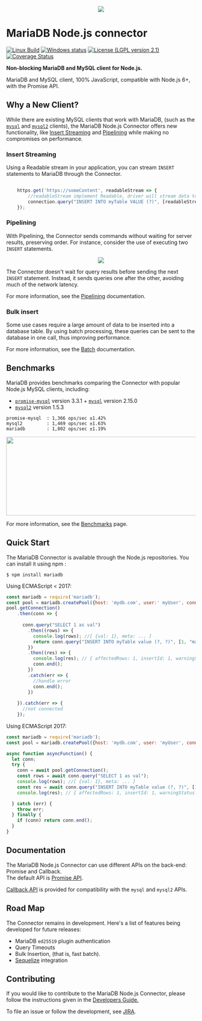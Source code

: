 <p align="center">
  <a href="http://mariadb.com/">
    <img src="https://mariadb.com/kb/static/images/logo-2018-black.png">
  </a>
</p>

# MariaDB Node.js connector

[![Linux Build](https://travis-ci.org/MariaDB/mariadb-connector-nodejs.svg?branch=master)](https://travis-ci.org/MariaDB/mariadb-connector-nodejs)
[![Windows status](https://ci.appveyor.com/api/projects/status/bcg7yy4iy9viq08t/branch/master?svg=true)](https://ci.appveyor.com/project/rusher/mariadb-connector-nodejs)
[![License (LGPL version 2.1)](https://img.shields.io/badge/license-GNU%20LGPL%20version%202.1-green.svg?style=flat-square)](http://opensource.org/licenses/LGPL-2.1)
[![Coverage Status](https://coveralls.io/repos/github/MariaDB/mariadb-connector-nodejs/badge.svg?branch=master)](https://coveralls.io/github/MariaDB/mariadb-connector-nodejs?branch=master)

**Non-blocking MariaDB and MySQL client for Node.js.**

MariaDB and MySQL client, 100% JavaScript, compatible with Node.js 6+, with the Promise API.

## Why a New Client?

While there are existing MySQL clients that work with MariaDB, (such as the [`mysql`](https://www.npmjs.com/package/mysql) and [`mysql2`](https://www.npmjs.com/package/mysql2) clients), the MariaDB Node.js Connector offers new functionality, like [Insert Streaming](#insert-streaming) and [Pipelining](#pipelining) while making no compromises on performance.

### Insert Streaming 

Using a Readable stream in your application, you can stream `INSERT` statements to MariaDB through the Connector.

```javascript
    
    https.get('https://someContent', readableStream => {
        //readableStream implement Readable, driver will stream data to database 
        connection.query("INSERT INTO myTable VALUE (?)", [readableStream]);
    });
```
 
### Pipelining

With Pipelining, the Connector sends commands without waiting for server results, preserving order.  For instance, consider the use of executing two `INSERT`  statements.

<p align="center">
    <img src="./documentation/misc/pip.png">
</p>

The Connector doesn't wait for query results before sending the next `INSERT` statement. Instead, it sends queries one after the other, avoiding much of the network latency.

For more information, see the [Pipelining](/documentation/pipelining.md) documentation.
 
### Bulk insert

Some use cases require a large amount of data to be inserted into a database table. By using batch processing, these queries can be sent to the database in one call, thus improving performance.

For more information, see the [Batch](/documentation/batch.md) documentation.


## Benchmarks

MariaDB provides benchmarks comparing the Connector with popular Node.js MySQL clients, including: 

* [`promise-mysql`](https://www.npmjs.com/package/promise-mysql) version 3.3.1 + [`mysql`](https://www.npmjs.com/package/mysql) version 2.15.0 
* [`mysql2`](https://www.npmjs.com/package/mysql2) version 1.5.3

```
promise-mysql  : 1,366 ops/sec ±1.42%
mysql2         : 1,469 ops/sec ±1.63%
mariadb        : 1,802 ops/sec ±1.19%
```

<img src="./documentation/misc/bench.png" width="559" height="209"/>

For more information, see the [Benchmarks](/documentation/benchmarks.md) page.

## Quick Start

The MariaDB Connector is available through the Node.js repositories.  You can install it using npm :

```
$ npm install mariadb
```

Using ECMAScript < 2017:

```js
const mariadb = require('mariadb');
const pool = mariadb.createPool({host: 'mydb.com', user:' myUser', connectionLimit: 5});
pool.getConnection()
    .then(conn => {
    
      conn.query("SELECT 1 as val")
        .then((rows) => {
          console.log(rows); //[ {val: 1}, meta: ... ]
          return conn.query("INSERT INTO myTable value (?, ?)", [1, "mariadb"]);
        })
        .then((res) => {
          console.log(res); // { affectedRows: 1, insertId: 1, warningStatus: 0 }
          conn.end();
        })
        .catch(err => {
          //handle error
          conn.end();
        })
        
    }).catch(err => {
      //not connected
    });
```

Using ECMAScript 2017:

```js
const mariadb = require('mariadb');
const pool = mariadb.createPool({host: 'mydb.com', user: 'myUser', connectionLimit: 5});

async function asyncFunction() {
  let conn;
  try {
	conn = await pool.getConnection();
	const rows = await conn.query("SELECT 1 as val");
	console.log(rows); //[ {val: 1}, meta: ... ]
	const res = await conn.query("INSERT INTO myTable value (?, ?)", [1, "mariadb"]);
	console.log(res); // { affectedRows: 1, insertId: 1, warningStatus: 0 }

  } catch (err) {
	throw err;
  } finally {
	if (conn) return conn.end();
  }
}
```

## Documentation

The MariaDB Node.js Connector can use different APIs on the back-end: Promise and Callback.  
The default API is [Promise API](https://github.com/MariaDB/mariadb-connector-nodejs/blob/master/documentation/promise-api.md).  

[Callback API](https://github.com/MariaDB/mariadb-connector-nodejs/blob/master/documentation/callback-api.md) is provided for compatibility with the `mysql` and `mysql2` APIs.
  
## Road Map 

The Connector remains in development.  Here's a list of features being developed for future releases:

* MariaDB `ed25519` plugin authentication
* Query Timeouts
* Bulk Insertion, (that is, fast batch).
* [Sequelize](https://github.com/sequelize/sequelize) integration  


## Contributing 

If you would like to contribute to the MariaDB Node.js Connector, please follow the instructions given in the [Developers Guide.](/documentation/developers-guide.md)

To file an issue or follow the development, see [JIRA](https://jira.mariadb.org/projects/CONJS/issues/).


